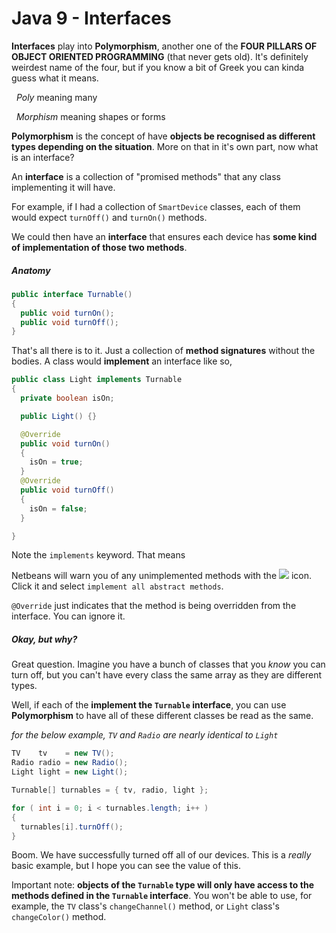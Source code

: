 # Java 9 - Interfaces

**Interfaces** play into **Polymorphism**, another one of the **FOUR PILLARS OF OBJECT ORIENTED PROGRAMMING** (that never gets old). It's definitely weirdest name of the four, but if you know a bit of Greek you can kinda guess what it means. 

  *Poly* meaning many

  *Morphism* meaning shapes or forms

**Polymorphism** is the concept of have **objects be recognised as different types depending on the situation**. More on that in it's own part, now what is an interface?

An **interface** is a collection of "promised methods" that any class implementing it will have.

For example, if I had a collection of `SmartDevice` classes, each of them would expect `turnOff()` and `turnOn()` methods.

We could then have an **interface** that ensures each device has **some kind of implementation of those two methods**.

##### Anatomy

```java
public interface Turnable()
{
  public void turnOn();
  public void turnOff();
}
```

That's all there is to it. Just a collection of **method signatures** without the bodies. A class would **implement** an interface like so,

```java
public class Light implements Turnable
{
  private boolean isOn;

  public Light() {}

  @Override
  public void turnOn()
  {
    isOn = true;
  }
  @Override
  public void turnOff()
  {
    isOn = false;
  }

}
```

Note the `implements` keyword. That means

Netbeans will warn you of any unimplemented methods with the  ![](C:\Users\Adam\AppData\Roaming\marktext\images\2022-07-31-03-10-16-image.png) icon. Click it and select `implement all abstract methods`.

`@Override` just indicates that the method is being overridden from the interface. You can ignore it.

##### Okay, but why?

Great question. Imagine you have a bunch of classes that you *know* you can turn off, but you can't have every class the same array as they are different types.

Well, if each of the **implement the `Turnable` interface**, you can use **Polymorphism** to have all of these different classes be read as the same.

*for the below example, `TV` and `Radio` are nearly identical to `Light`*

```java
TV    tv    = new TV();
Radio radio = new Radio();
Light light = new Light();

Turnable[] turnables = { tv, radio, light };

for ( int i = 0; i < turnables.length; i++ )
{
  turnables[i].turnOff();
}
```

Boom. We have successfully turned off all of our devices. This is a *really* basic example, but I hope you can see the value of this.

Important note: **objects of the `Turnable` type will only have access to the methods defined in the `Turnable` interface**. You won't be able to use, for example, the `TV` class's `changeChannel()` method, or `Light` class's `changeColor()` method.

